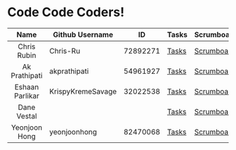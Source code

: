 # Code Code Coders!

|        Name        | Github Username   |ID                 |Tasks |Scrumboard |Commits |Profile |
|:------------------:|-------------------|-------------------|------|-----------|--------|--------|
| Chris Rubin        | Chris-Ru          |72892271|[Tasks](https://github.com/Chris-Ru/p1-codecodecoders/issues/assigned/Chris-Ru)|[Scrumboard](https://github.com/Chris-Ru/p1-codecodecoders/projects/1?card_filter_query=assignee%3AChris-Ru)|[commits](https://github.com/Chris-Ru/p1-codecodecoders/commits?author=Chris-Ru)|[profile](https://github.com/Chris-Ru)|
| Ak Prathipati      | akprathipati      |54961927|[Tasks](https://github.com/Chris-Ru/p1-codecodecoders/issues/assigned/akprathipati)|[Scrumboard](https://github.com/Chris-Ru/p1-codecodecoders/projects/1?card_filter_query=assignee%3Aakprathipati)|[commits](https://github.com/Chris-Ru/p1-codecodecoders/commits?author=akprathipati)|[profile](https://github.com/akprathipati)|
| Eshaan Parlikar    | KrispyKremeSavage |32022538|[Tasks](https://github.com/Chris-Ru/p1-codecodecoders/issues/assigned/KrispyKremeSavage)|[Scrumboard](https://github.com/Chris-Ru/p1-codecodecoders/projects/1?card_filter_query=assignee%3AKrispyKremeSavage)|[commits](https://github.com/Chris-Ru/p1-codecodecoders/commits?author=KrispyKremeSavage)|[profile](https://github.com/KrispyKremeSavage)|
| Dane Vestal        |                   |        |[Tasks](https://github.com/Chris-Ru/p1-codecodecoders/issues/assigned/)|[Scrumboard](https://github.com/Navodit1603/m222-KrustyKrabs/projects/1?card_filter_query=assignee%3A)|[commits](https://github.com/Chris-Ru/p1-codecodecoders/commits?author=)|[profile](https://github.com/)|
| Yeonjoon Hong      | yeonjoonhong      |82470068|[Tasks](https://github.com/Chris-Ru/p1-codecodecoders/issues/assigned/)|[Scrumboard](https://github.com/Navodit1603/m222-KrustyKrabs/projects/1?card_filter_query=assignee%3A)|[commits](https://github.com/Chris-Ru/p1-codecodecoders/commits?author=)|[profile](https://github.com/)|
